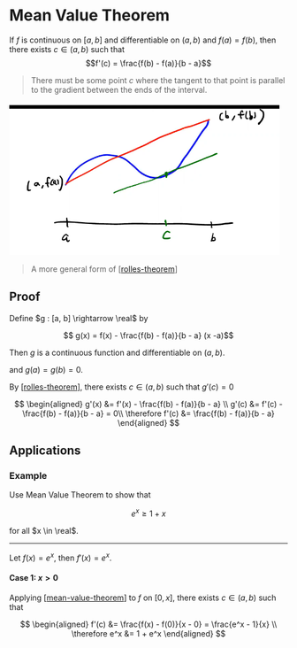 # Mean Value Theorem

If $f$ is continuous on $[a, b]$ and differentiable on $(a, b)$ and $f(a) = f(b)$, then there exists $c \in (a, b)$ such that
$$f'(c) = \frac{f(b) - f(a)}{b - a}$$

 > There must be some point $c$ where the tangent to that point is parallel to the gradient between the ends of the interval.

![Geometric Meaning](2021-01-25-15-39-16.png) 

 > A more general form of [[rolles-theorem]]

 ## Proof

 Define $g : [a, b] \rightarrow \real$ by

 $$ g(x) = f(x) - \frac{f(b) - f(a)}{b - a} (x -a)$$

Then $g$ is a continuous function and differentiable on $(a, b)$.

 and $g(a) = g(b) = 0$.

 By [[rolles-theorem]], there exists $c \in (a, b)$ such that $g'(c) = 0$

 $$
 \begin{aligned}
   g'(x) &= f'(x) - \frac{f(b) - f(a)}{b - a} \\
   g'(c) &= f'(c) - \frac{f(b) - f(a)}{b - a} = 0\\
   \therefore f'(c) &= \frac{f(b) - f(a)}{b - a}
 \end{aligned}
 $$

 ## Applications
 ### Example

 Use Mean Value Theorem to show that 

 $$ e^x \geq 1 + x $$

 for all $x \in \real$.

----------

 Let $f(x) = e^x$, then $f'(x) = e^x$.

 #### Case 1: $x > 0$

 Applying [[mean-value-theorem]] to $f$ on $[0, x]$, there exists $c \in (a, b)$ such that

 $$ 
 \begin{aligned}
  f'(c) &= \frac{f(x) - f(0)}{x - 0} = \frac{e^x - 1}{x} \\
  \therefore e^x &= 1 + e^x
 \end{aligned}
 $$

[//begin]: # "Autogenerated link references for markdown compatibility"
[rolles-theorem]: rolles-theorem "Rolle's Theorem"
[mean-value-theorem]: mean-value-theorem "Mean Value Theorem"
[//end]: # "Autogenerated link references"